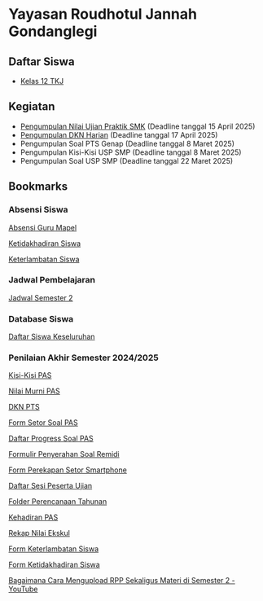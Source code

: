 # Yayasan Roudhotul Jannah Gondanglegi

## Daftar Siswa

- [Kelas 12 TKJ](2025/12-TKJ.md)

## Kegiatan

- [Pengumpulan Nilai Ujian Praktik SMK](Kegiatan/Uprak/index.md) (Deadline tanggal 15 April 2025)
- [Pengumpulan DKN Harian](Kegiatan/PTS/nilai.md) (Deadline tanggal 17 April 2025)
- Pengumpulan Soal PTS Genap (Deadline tanggal 8 Maret 2025)
- Pengumpulan Kisi-Kisi USP SMP (Deadline tanggal 8 Maret 2025)
- Pengumpulan Soal USP SMP (Deadline tanggal 22 Maret 2025)

## Bookmarks

### Absensi Siswa

[Absensi Guru Mapel](https://docs.google.com/spreadsheets/d/1nQQL-QAIONzKHXDTs7tdM2xEV9z6Ct2fs0RlAOoumBg/edit?usp=sharing)

[Ketidakhadiran Siswa](https://docs.google.com/spreadsheets/d/1ZrbNdIuEs7zI2xmteBFX4AnGCL2zOmN5nFmkJalCMUY/edit?usp=sharing)

[Keterlambatan Siswa](https://docs.google.com/spreadsheets/d/1umdr7kkcc4p05_wEhUh_28wNxn0IjMkIxcFoXvweu_8/edit?usp=sharing)

### Jadwal Pembelajaran

[Jadwal Semester 2](https://docs.google.com/spreadsheets/d/1Gn45Dpapy4wRVAV_9kIckc192TpOC58AhYJrW_WjQpM/edit?usp=sharing)

### Database Siswa

[Daftar Siswa Keseluruhan](https://docs.google.com/spreadsheets/d/1oEsMSiT-Fa370RE3xhMo3oQuUj1IQVbAE0T2huStZqc/edit?usp=sharing)

### Penilaian Akhir Semester 2024/2025

[Kisi-Kisi PAS](https://docs.google.com/spreadsheets/d/1lhsSIyb48BJe0vw2T9Wd8W_foFycPgiZv7RV07Npnrc/edit?usp=sharing)

[Nilai Murni PAS](https://docs.google.com/spreadsheets/d/17hYLkW6XTzWFqYXr5pAUpWN6Ueb0fn4mAoMeq2wIl1w/edit?usp=sharing)

[DKN PTS](https://docs.google.com/spreadsheets/d/1mXPKNX5JI6lg5gMUmODO80kOhgQ_AhRO4rDWmKdX7xA/edit?usp=sharing)

[Form Setor Soal PAS](https://forms.gle/BVqWUj3UzApoWJRt6)

[Daftar Progress Soal PAS](https://docs.google.com/spreadsheets/d/1zw1xjP7LI7JD5zcCHT4gCFxcOdwI2OiCoGCbuH-1JOQ/edit?usp=sharing)

[Formulir Penyerahan Soal Remidi](https://forms.gle/vTaBAY3c1Yz5Ew9w8)

[Form Perekapan Setor Smartphone](https://forms.gle/nRYFJNfSt55D1uwG8)

[Daftar Sesi Peserta Ujian](https://docs.google.com/spreadsheets/d/1inwoVRbcd8suVtkG9HljB1FbUiMNYT81Un0tRANYxac/edit?usp=sharing)

[Folder Perencanaan Tahunan](https://drive.google.com/drive/folders/1cRrwMWqla2aLMcaYN1HVBXCWNyyx_2q7?usp=sharing)

[Kehadiran PAS](https://docs.google.com/spreadsheets/d/1eKUZnjfl3FNCJB944XQ0D0R5Z2CKVwd4ykCW0JIT7wI/edit?usp=sharing)

[Rekap Nilai Ekskul](https://docs.google.com/spreadsheets/d/1esJshWkYn1BvOPv8NSp0SXSVgOcQ8FKJG9kgY4wJATU/edit?usp=sharing)

[Form Keterlambatan Siswa](https://docs.google.com/forms/d/e/1FAIpQLSeGs3wYQYYH1PcEJJAO7g06p3_kmW-pLEGzxXyBHyF4sXph4w/viewform?usp=dialog)

[Form Ketidakhadiran Siswa](https://docs.google.com/forms/d/e/1FAIpQLScNo68SQaMHvkuCsVhjKpZiTJHxTt4k1JMpLodi1AFA_AgkEg/viewform?usp=dialog)

[Bagaimana Cara Mengupload RPP Sekaligus Materi di Semester 2 - YouTube](https://youtu.be/hnNxpB8pw2o)